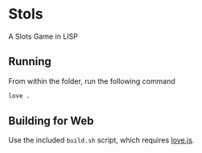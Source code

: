 # Stols

A Slots Game in LISP

## Running

From within the folder, run the following command

```sh
love .
```

## Building for Web

Use the included `build.sh` script, which requires [love.js](https://github.com/Davidobot/love.js).
